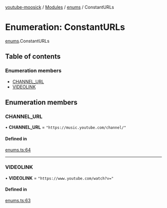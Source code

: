 [youtube-moosick](../README.md) / [Modules](../modules.md) / [enums](../modules/enums.md) / ConstantURLs

# Enumeration: ConstantURLs

[enums](../modules/enums.md).ConstantURLs

## Table of contents

### Enumeration members

- [CHANNEL\_URL](enums.ConstantURLs.md#channel_url)
- [VIDEOLINK](enums.ConstantURLs.md#videolink)

## Enumeration members

### CHANNEL\_URL

• **CHANNEL\_URL** = `"https://music.youtube.com/channel/"`

#### Defined in

[enums.ts:64](https://github.com/EvasiveXkiller/youtube-moosick/blob/54d14db/src/enums.ts#L64)

___

### VIDEOLINK

• **VIDEOLINK** = `"https://www.youtube.com/watch?v="`

#### Defined in

[enums.ts:63](https://github.com/EvasiveXkiller/youtube-moosick/blob/54d14db/src/enums.ts#L63)
